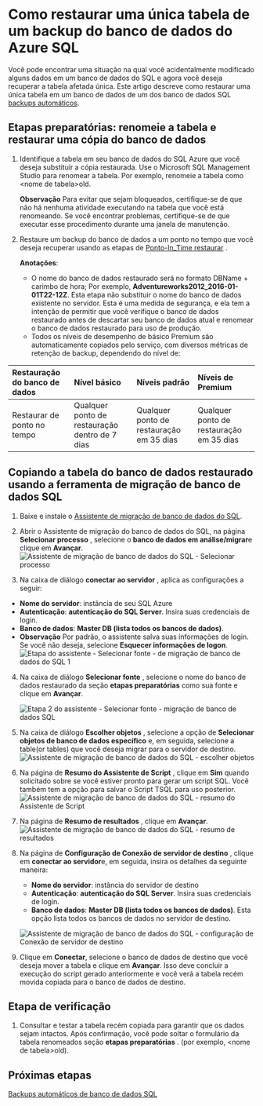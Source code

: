 <properties
    pageTitle="Restaurar uma única tabela de backup do banco de dados do Azure SQL | Microsoft Azure"
    description="Saiba como restaurar uma única tabela de backup do banco de dados do Azure SQL."
    services="sql-database"
    documentationCenter=""
    authors="dalechen"
    manager="felixwu"
    editor=""/>

<tags
    ms.service="sql-database"
    ms.workload="data-management"
    ms.tgt_pltfrm="na"
    ms.devlang="na"
    ms.topic="article"
    ms.date="08/31/2016"
    ms.author="daleche"/>


# <a name="how-to-restore-a-single-table-from-an-azure-sql-database-backup"></a>Como restaurar uma única tabela de um backup do banco de dados do Azure SQL

Você pode encontrar uma situação na qual você acidentalmente modificado alguns dados em um banco de dados do SQL e agora você deseja recuperar a tabela afetada única. Este artigo descreve como restaurar uma única tabela em um banco de dados de um dos banco de dados SQL [backups automáticos](sql-database-automated-backups.md).

## <a name="preparation-steps-rename-the-table-and-restore-a-copy-of-the-database"></a>Etapas preparatórias: renomeie a tabela e restaurar uma cópia do banco de dados
1. Identifique a tabela em seu banco de dados do SQL Azure que você deseja substituir a cópia restaurada. Use o Microsoft SQL Management Studio para renomear a tabela. Por exemplo, renomeie a tabela como &lt;nome de tabela&gt;old.

    **Observação** Para evitar que sejam bloqueados, certifique-se de que não há nenhuma atividade executando na tabela que você está renomeando. Se você encontrar problemas, certifique-se de que executar esse procedimento durante uma janela de manutenção.

2. Restaure um backup do banco de dados a um ponto no tempo que você deseja recuperar usando as etapas de [Ponto-In_Time restaurar](sql-database-recovery-using-backups.md#point-in-time-restore) .

    **Anotações**:
    - O nome do banco de dados restaurado será no formato DBName + carimbo de hora; Por exemplo, **Adventureworks2012_2016-01-01T22-12Z**. Esta etapa não substituir o nome do banco de dados existente no servidor. Esta é uma medida de segurança, e ela tem a intenção de permitir que você verifique o banco de dados restaurado antes de descartar seu banco de dados atual e renomear o banco de dados restaurado para uso de produção.
    - Todos os níveis de desempenho de básico Premium são automaticamente copiados pelo serviço, com diversos métricas de retenção de backup, dependendo do nível de:

| Restauração do banco de dados | Nível básico | Níveis padrão | Níveis de Premium |
| :-- | :-- | :-- | :-- |
|  Restaurar de ponto no tempo |  Qualquer ponto de restauração dentro de 7 dias|Qualquer ponto de restauração em 35 dias| Qualquer ponto de restauração em 35 dias|

## <a name="copying-the-table-from-the-restored-database-by-using-the-sql-database-migration-tool"></a>Copiando a tabela do banco de dados restaurado usando a ferramenta de migração de banco de dados SQL
1. Baixe e instale o [Assistente de migração de banco de dados do SQL](https://sqlazuremw.codeplex.com).

2. Abrir o Assistente de migração do banco de dados do SQL, na página **Selecionar processo** , selecione o **banco de dados em análise/migrar**e clique em **Avançar**.
![Assistente de migração de banco de dados do SQL - Selecionar processo](./media/sql-database-cloud-migrate-restore-single-table-azure-backup/1.png)
3. Na caixa de diálogo **conectar ao servidor** , aplica as configurações a seguir:
 - **Nome do servidor**: instância de seu SQL Azure
 - **Autenticação**: **autenticação do SQL Server**. Insira suas credenciais de login.
 - **Banco de dados**: **Master DB (lista todos os bancos de dados)**.
 - **Observação** Por padrão, o assistente salva suas informações de login. Se você não deseja, selecione **Esquecer informações de logon**.
![Etapa do assistente - Selecionar fonte - de migração de banco de dados do SQL 1](./media/sql-database-cloud-migrate-restore-single-table-azure-backup/2.png)
4. Na caixa de diálogo **Selecionar fonte** , selecione o nome do banco de dados restaurado da seção **etapas preparatórias** como sua fonte e clique em **Avançar**.

    ![Etapa 2 do assistente - Selecionar fonte - migração de banco de dados SQL](./media/sql-database-cloud-migrate-restore-single-table-azure-backup/3.png)

5. Na caixa de diálogo **Escolher objetos** , selecione a opção de **Selecionar objetos de banco de dados específico** e, em seguida, selecione a table(or tables) que você deseja migrar para o servidor de destino.
![Assistente de migração de banco de dados do SQL - escolher objetos](./media/sql-database-cloud-migrate-restore-single-table-azure-backup/4.png)

6. Na página de **Resumo do Assistente de Script** , clique em **Sim** quando solicitado sobre se você estiver pronto para gerar um script SQL. Você também tem a opção para salvar o Script TSQL para uso posterior.
![Assistente de migração de banco de dados do SQL - resumo do Assistente de Script](./media/sql-database-cloud-migrate-restore-single-table-azure-backup/5.png)

7. Na página de **Resumo de resultados** , clique em **Avançar**.
![Assistente de migração de banco de dados do SQL - resumo de resultados](./media/sql-database-cloud-migrate-restore-single-table-azure-backup/6.png)

8. Na página de **Configuração de Conexão de servidor de destino** , clique em **conectar ao servidor**e, em seguida, insira os detalhes da seguinte maneira:
    - **Nome do servidor**: instância do servidor de destino
    - **Autenticação**: **autenticação do SQL Server**. Insira suas credenciais de login.
    - **Banco de dados**: **Master DB (lista todos os bancos de dados)**. Esta opção lista todos os bancos de dados no servidor de destino.

    ![Assistente de migração de banco de dados do SQL - configuração de Conexão de servidor de destino](./media/sql-database-cloud-migrate-restore-single-table-azure-backup/7.png)

9. Clique em **Conectar**, selecione o banco de dados de destino que você deseja mover a tabela e clique em **Avançar**. Isso deve concluir a execução do script gerado anteriormente e você verá a tabela recém movida copiada para o banco de dados de destino.

## <a name="verification-step"></a>Etapa de verificação
1. Consultar e testar a tabela recém copiada para garantir que os dados sejam intactos. Após confirmação, você pode soltar o formulário da tabela renomeados seção **etapas preparatórias** . (por exemplo, &lt;nome de tabela&gt;old).

## <a name="next-steps"></a>Próximas etapas

[Backups automáticos de banco de dados SQL](sql-database-automated-backups.md)
